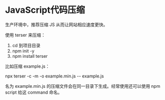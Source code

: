 # JavaScript代码压缩

生产环境中，推荐压缩 JS 从而让网站相应速度更快。

使用 terser 来压缩：

1. cd 到项目目录
2. npm init -y
3. npm install terser

比如压缩 example.js：

npx terser -c -m -o example.min.js -- example.js

名为 example.min.js 的压缩文件会在同一目录下生成。经常使用还可以使用 npm script 给这 command 命名。
